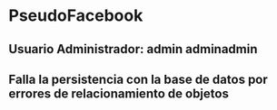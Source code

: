# PseudoFacebook
## Usuario Administrador: admin adminadmin

## Falla la persistencia con la base de datos por errores de relacionamiento de objetos